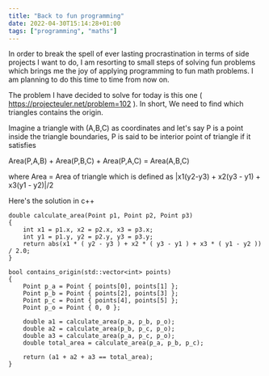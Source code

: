 ```yaml
---
title: "Back to fun programming"
date: 2022-04-30T15:14:28+01:00
tags: ["programming", "maths"]
---
```


In order to break the spell of ever lasting procrastination in terms of side projects I want to do, I am resorting to small steps of solving fun problems which brings me the joy of applying programming to fun math problems. I am planning to do this time to time from now on.

The problem I have decided to solve for today is this one ( https://projecteuler.net/problem=102 ). In short, We need to find which triangles contains the origin.

Imagine a triangle with (A,B,C) as coordinates and let's say P is a point inside the triangle boundaries, P is said to be interior point of triangle if it satisfies

Area(P,A,B) + Area(P,B,C) + Area(P,A,C) = Area(A,B,C)

where Area = Area of triangle which is defined as |x1(y2-y3) + x2(y3 - y1) + x3(y1 - y2)|/2

Here's the solution in c++

```
double calculate_area(Point p1, Point p2, Point p3)
{
    int x1 = p1.x, x2 = p2.x, x3 = p3.x;
    int y1 = p1.y, y2 = p2.y, y3 = p3.y;
    return abs(x1 * ( y2 - y3 ) + x2 * ( y3 - y1 ) + x3 * ( y1 - y2 )) / 2.0;
}

bool contains_origin(std::vector<int> points)
{
    Point p_a = Point { points[0], points[1] };
    Point p_b = Point { points[2], points[3] };
    Point p_c = Point { points[4], points[5] };
    Point p_o = Point { 0, 0 };

    double a1 = calculate_area(p_a, p_b, p_o);
    double a2 = calculate_area(p_b, p_c, p_o);
    double a3 = calculate_area(p_a, p_c, p_o);
    double total_area = calculate_area(p_a, p_b, p_c);

    return (a1 + a2 + a3 == total_area);
}
```
